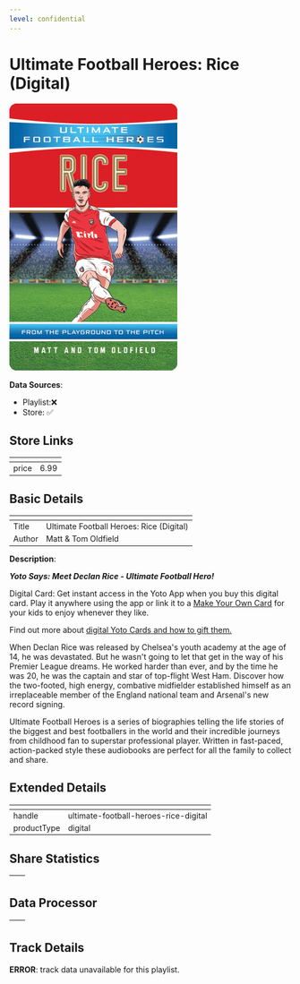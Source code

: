 ```yaml
---
level: confidential
---
```

# Ultimate Football Heroes: Rice (Digital)

![card_[hpICs].png](../../img/cards/card_[hpICs].png)

**Data Sources**: 

- Playlist:❌
- Store: ✅


## Store Links

| <!-- --> | <!-- --> |
| - | - |
| price | 6.99 |


## Basic Details

| <!-- --> | <!-- --> |
| - | - |
| Title | Ultimate Football Heroes: Rice (Digital) |
| Author | Matt & Tom Oldfield |

**Description**:

_**Yoto Says: Meet Declan Rice - Ultimate Football Hero!**_

Digital Card: Get instant access in the Yoto App when you buy this digital card. Play it anywhere using the app or link it to a [Make Your Own Card](https://yotoplay.com/pages/myo) for your kids to enjoy whenever they like.

Find out more about [digital Yoto Cards and how to gift them.](https://yoto.space/news/post/what-are-yoto-digital-cards-qvmzlBoC15iUw5K)

When Declan Rice was released by Chelsea's youth academy at the age of 14, he was devastated. But he wasn't going to let that get in the way of his Premier League dreams. He worked harder than ever, and by the time he was 20, he was the captain and star of top-flight West Ham. Discover how the two-footed, high energy, combative midfielder established himself as an irreplaceable member of the England national team and Arsenal's new record signing.  

Ultimate Football Heroes is a series of biographies telling the life stories of the biggest and best footballers in the world and their incredible journeys from childhood fan to superstar professional player. Written in fast-paced, action-packed style these audiobooks are perfect for all the family to collect and share.


## Extended Details

| <!-- --> | <!-- --> |
| - | - |
| handle | ultimate-football-heroes-rice-digital |
| productType | digital |


## Share Statistics

| <!-- --> | <!-- --> |
| - | - |


## Data Processor

| <!-- --> | <!-- --> |
| - | - |


## Track Details

**ERROR**: track data unavailable for this playlist.
